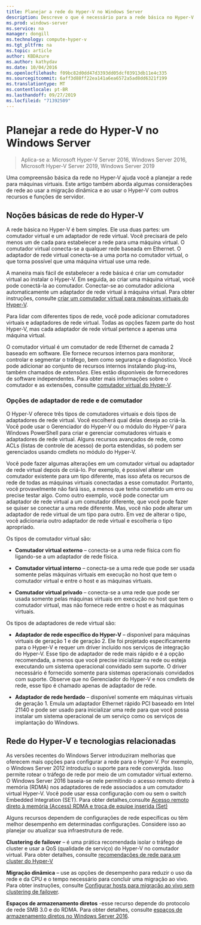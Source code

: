 ```yaml
---
title: Planejar a rede do Hyper-V no Windows Server
description: Descreve o que é necessário para a rede básica no Hyper-V e fornece links para instruções
ms.prod: windows-server
ms.service: na
manager: dongill
ms.technology: compute-hyper-v
ms.tgt_pltfrm: na
ms.topic: article
author: KBDAzure
ms.author: kathydav
ms.date: 10/04/2016
ms.openlocfilehash: f09bc82d0dd47d3393dd05dcf03913db11e4c335
ms.sourcegitcommit: 6aff3d88ff22ea141a6ea6572a5ad8dd6321f199
ms.translationtype: MT
ms.contentlocale: pt-BR
ms.lasthandoff: 09/27/2019
ms.locfileid: "71392509"
---
```

# <a name="plan-for-hyper-v-networking-in-windows-server"></a>Planejar a rede do Hyper-V no Windows Server

>Aplica-se a: Microsoft Hyper-V Server 2016, Windows Server 2016, Microsoft Hyper-V Server 2019, Windows Server 2019
  
Uma compreensão básica da rede no Hyper-V ajuda você a planejar a rede para máquinas virtuais. Este artigo também aborda algumas considerações de rede ao usar a migração dinâmica e ao usar o Hyper-V com outros recursos e funções de servidor.  
  
## <a name="hyper-v-networking-basics"></a>Noções básicas de rede do Hyper-V  
A rede básica no Hyper-V é bem simples. Ele usa duas partes: um comutador virtual e um adaptador de rede virtual. Você precisará de pelo menos um de cada para estabelecer a rede para uma máquina virtual. O comutador virtual conecta-se a qualquer rede baseada em Ethernet. O adaptador de rede virtual conecta-se a uma porta no comutador virtual, o que torna possível que uma máquina virtual use uma rede.  
  
A maneira mais fácil de estabelecer a rede básica é criar um comutador virtual ao instalar o Hyper-V. Em seguida, ao criar uma máquina virtual, você pode conectá-la ao comutador. Conectar-se ao comutador adiciona automaticamente um adaptador de rede virtual à máquina virtual. Para obter instruções, consulte [criar um comutador virtual para máquinas virtuais do Hyper-V](../get-started/Create-a-virtual-switch-for-Hyper-V-virtual-machines.md).  
  
Para lidar com diferentes tipos de rede, você pode adicionar comutadores virtuais e adaptadores de rede virtual. Todas as opções fazem parte do host Hyper-V, mas cada adaptador de rede virtual pertence a apenas uma máquina virtual.  
  
O comutador virtual é um comutador de rede Ethernet de camada 2 baseado em software. Ele fornece recursos internos para monitorar, controlar e segmentar o tráfego, bem como segurança e diagnóstico.  Você pode adicionar ao conjunto de recursos internos instalando plug-ins, também chamados de *extensões*. Eles estão disponíveis de fornecedores de software independentes. Para obter mais informações sobre o comutador e as extensões, consulte [comutador virtual do Hyper-V](../../hyper-v-virtual-switch/Hyper-V-Virtual-Switch.md).  
  
### <a name="switch-and-network-adapter-choices"></a>Opções de adaptador de rede e de comutador  
O Hyper-V oferece três tipos de comutadores virtuais e dois tipos de adaptadores de rede virtual. Você escolherá qual delas deseja ao criá-la. Você pode usar o Gerenciador do Hyper-V ou o módulo do Hyper-V para Windows PowerShell para criar e gerenciar comutadores virtuais e adaptadores de rede virtual. Alguns recursos avançados de rede, como ACLs (listas de controle de acesso) de porta estendidas, só podem ser gerenciados usando cmdlets no módulo do Hyper-V.  
  
Você pode fazer algumas alterações em um comutador virtual ou adaptador de rede virtual depois de criá-lo. Por exemplo, é possível alterar um comutador existente para um tipo diferente, mas isso afeta os recursos de rede de todas as máquinas virtuais conectadas a esse comutador.  Portanto, você provavelmente não fará isso, a menos que tenha cometido um erro ou precise testar algo. Como outro exemplo, você pode conectar um adaptador de rede virtual a um comutador diferente, que você pode fazer se quiser se conectar a uma rede diferente. Mas, você não pode alterar um adaptador de rede virtual de um tipo para outro. Em vez de alterar o tipo, você adicionaria outro adaptador de rede virtual e escolheria o tipo apropriado.  
  
Os tipos de comutador virtual são:  
  
-   **Comutador virtual externo** – conecta-se a uma rede física com fio ligando-se a um adaptador de rede física.  
  
-   **Comutador virtual interno** – conecta-se a uma rede que pode ser usada somente pelas máquinas virtuais em execução no host que tem o comutador virtual e entre o host e as máquinas virtuais.  
  
-   **Comutador virtual privado** – conecta-se a uma rede que pode ser usada somente pelas máquinas virtuais em execução no host que tem o comutador virtual, mas não fornece rede entre o host e as máquinas virtuais.  
  
Os tipos de adaptadores de rede virtual são:  
  
-   **Adaptador de rede específico do Hyper-V** – disponível para máquinas virtuais de geração 1 e de geração 2. Ele foi projetado especificamente para o Hyper-V e requer um driver incluído nos serviços de integração do Hyper-V. Esse tipo de adaptador de rede mais rápido e é a opção recomendada, a menos que você precise inicializar na rede ou esteja executando um sistema operacional convidado sem suporte. O driver necessário é fornecido somente para sistemas operacionais convidados com suporte. Observe que no Gerenciador do Hyper-V e nos cmdlets de rede, esse tipo é chamado apenas de adaptador de rede.  
  
-   **Adaptador de rede herdado** – disponível somente em máquinas virtuais de geração 1. Emula um adaptador Ethernet rápido PCI baseado em Intel 21140 e pode ser usado para inicializar uma rede para que você possa instalar um sistema operacional de um serviço como os serviços de implantação do Windows.  
  
## <a name="hyper-v-networking-and-related-technologies"></a>Rede do Hyper-V e tecnologias relacionadas  
As versões recentes do Windows Server introduziram melhorias que oferecem mais opções para configurar a rede para o Hyper-V. Por exemplo, o Windows Server 2012 introduziu o suporte para rede convergida. Isso permite rotear o tráfego de rede por meio de um comutador virtual externo. O Windows Server 2016 baseia-se nele permitindo o acesso remoto direto à memória (RDMA) nos adaptadores de rede associados a um comutador virtual Hyper-V. Você pode usar essa configuração com ou sem o switch Embedded Integration (SET). Para obter detalhes,consulte [Acesso remoto direto à memória &#40;Access&#41; RDMA e troca de equipe inserida &#40;Set&#41; ](../../hyper-v-virtual-switch/RDMA-and-Switch-Embedded-Teaming.md)  
  
Alguns recursos dependem de configurações de rede específicas ou têm melhor desempenho em determinadas configurações. Considere isso ao planejar ou atualizar sua infraestrutura de rede.  
  
**Clustering de failover** – é uma prática recomendada isolar o tráfego de cluster e usar a QoS (qualidade de serviço) do Hyper-V no comutador virtual. Para obter detalhes, consulte [recomendações de rede para um cluster do Hyper-V](https://technet.microsoft.com/library/dn550728.aspx)  
  
**Migração dinâmica** – use as opções de desempenho para reduzir o uso da rede e da CPU e o tempo necessário para concluir uma migração ao vivo. Para obter instruções, consulte [Configurar hosts para migração ao vivo sem clustering de failover](../deploy/set-up-hosts-for-live-migration-without-failover-clustering.md).  
  
**Espaços de armazenamento diretos** -esse recurso depende do protocolo de rede SMB 3.0 e do RDMA. Para obter detalhes, consulte [espaços de armazenamento diretos no Windows Server 2016](../../../storage/storage-spaces/storage-spaces-direct-overview.md).